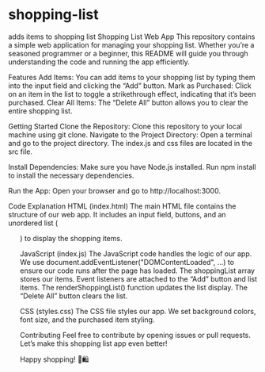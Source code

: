 # shopping-list
adds items to shopping list
Shopping List Web App
This repository contains a simple web application for managing your shopping list. Whether you’re a seasoned programmer or a beginner, this README will guide you through understanding the code and running the app efficiently.

Features
Add Items: You can add items to your shopping list by typing them into the input field and clicking the “Add” button.
Mark as Purchased: Click on an item in the list to toggle a strikethrough effect, indicating that it’s been purchased.
Clear All Items: The “Delete All” button allows you to clear the entire shopping list.

Getting Started
Clone the Repository:
Clone this repository to your local machine using git clone.
Navigate to the Project Directory:
Open a terminal and go to the project directory.
The index.js and css files are located in the src file.

Install Dependencies:
Make sure you have Node.js installed.
Run npm install to install the necessary dependencies.

Run the App:
Open your browser and go to http://localhost:3000.

Code Explanation
HTML (index.html)
The main HTML file contains the structure of our web app.
It includes an input field, buttons, and an unordered list (<ul>) to display the shopping items.

JavaScript (index.js)
The JavaScript code handles the logic of our app.
We use document.addEventListener("DOMContentLoaded", ...) to ensure our code runs after the page has loaded.
The shoppingList array stores our items.
Event listeners are attached to the “Add” button and list items.
The renderShoppingList() function updates the list display.
The “Delete All” button clears the list.

CSS (styles.css)
The CSS file styles our app.
We set background colors, font size, and the purchased item styling.

Contributing
Feel free to contribute by opening issues or pull requests. Let’s make this shopping list app even better!

Happy shopping! 🛒🛍️
